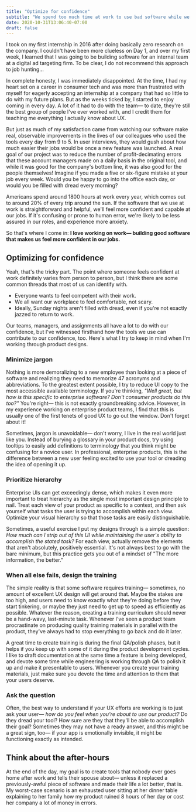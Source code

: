 ```yaml
---
title: "Optimize for confidence"
subtitle: "We spend too much time at work to use bad software while we're there"
date: 2020-10-31T13:06:40-07:00
draft: false
---
```

I took on my first internship in 2016 after doing basically zero research on the company. I couldn't have been more clueless on Day 1, and over my first week, I learned that I was going to be building software for an internal team at a digital ad targeting firm. To be clear, I do not recommend this approach to job hunting...

In complete honesty, I was immediately disappointed. At the time, I had my heart set on a career in consumer tech and was more than frustrated with myself for eagerly accepting an internship at a company that had so little to do with my future plans. But as the weeks ticked by, I started to enjoy coming in every day. A lot of it had to do with the team— to date, they're still the best group of people I've ever worked with, and I credit them for teaching me everything I actually know about UX.

But just as much of my satisfaction came from watching our software make real, observable improvements in the lives of our colleagues who used the tools every day from 9 to 5. In user interviews, they would gush about how much easier their jobs would be once a new feature was launched. A real goal of our project was to reduce the number of profit-decimating errors that these account managers made on a daily basis in the original tool, and while it was good for the company's bottom line, it was also good for the people themselves! Imagine if you made a five or six-figure mistake at your job every week. Would you be happy to go into the office each day, or would you be filled with dread every morning?

Americans spend around 1800 hours at work every year, which comes out to around 20% of every trip around the sun. If the software that we use at work is straightforward and helpful, we'll feel more confident and capable at our jobs. If it's confusing or prone to human error, we're likely to be less assured in our roles, and experience more anxiety.

So that's where I come in: **I love working on work— building good software that makes us feel more confident in our jobs.**

## Optimizing for confidence

Yeah, that's the tricky part. The point where someone feels confident at work definitely varies from person to person, but I think there are some common threads that most of us can identify with.

- Everyone wants to feel competent with their work.
- We all want our workplace to feel comfortable, not scary.
- Ideally, Sunday nights aren't filled with dread, even if you're not exactly jazzed to return to work.

Our teams, managers, and assignments all have a lot to do with our confidence, but I've witnessed firsthand how the tools we use can contribute to our confidence, too. Here's what I try to keep in mind when I'm working through product designs.

### Minimize jargon

Nothing is more demoralizing to a new employee than looking at a piece of software and realizing they need to memorize 47 acronyms and abbreviations. To the greatest extent possible, I try to reduce UI copy to the most accessible available terminology. If you're thinking, *"Well great, but how is this specific to enterprise software? Don't consumer products do this too?"* You're right— this is not exactly groundbreaking advice. However, in my experience working on enterprise product teams, I find that this is usually one of the first tenets of good UX to go out the window. Don't forget about it!

Sometimes, jargon is unavoidable— don't worry, I live in the real world just like you. Instead of burying a glossary in your product docs, try using tooltips to easily add definitions to terminology that you think might be confusing for a novice user. In professional, enterprise products, this is the difference between a new user feeling excited to use your tool or dreading the idea of opening it up.

### Prioritize hierarchy

Enterprise UIs can get exceedingly dense, which makes it even more important to treat hierarchy as the single most important design principle to nail. Treat each view of your product as specific to a context, and then ask yourself what tasks the user is trying to accomplish within each view. Optimize your visual hierarchy so that those tasks are easily distinguishable.

Sometimes, a useful exercise I put my designs through is a simple question: *How much can I strip out of this UI while maintaining the user's ability to accomplish the stated task?* For each view, actually remove the elements that aren't absolutely, positively essential. It's not always best to go with the bare minimum, but this practice gets you out of a mindset of "The more information, the better."

### When all else fails, design the training

The simple reality is that some software requires training— sometimes, no amount of excellent UX design will get around that. Maybe the stakes are too high, and users need to know exactly what they're doing before they start tinkering, or maybe they just need to get up to speed as efficiently as possible. Whatever the reason, creating a training curriculum should never be a hand-wavy, last-minute task. Whenever I've seen a product team procrastinate on producing quality training materials in parallel with the product, they've always had to stop everything to go back and do it later.

A great time to create training is during the final QA/polish phases, but it helps if you keep up with some of it during the product development cycles. I like to draft documentation at the same time a feature is being developed, and devote some time while engineering is working through QA to polish it up and make it presentable to users. Whenever you create your training materials, just make sure you devote the time and attention to them that your users deserve.

### Ask the question

Often, the best way to understand if your UX efforts are working is to just ask your user— *how do you feel when you're about to use our product?* Do they dread your tool? How sure are they that they'll be able to accomplish their goal? Sometimes they may not have a ready answer, and this might be a great sign, too— if your app is emotionally invisible, it might be functioning exactly as intended.

## Think about the after-hours

At the end of the day, my goal is to create tools that nobody ever goes home after work and tells their spouse about— unless it replaced a previously-awful piece of software and made their life a lot better, that is. My worst-case scenario is an exhausted user sitting at her dinner table explaining to her family how my product ruined 8 hours of her day or cost her company a lot of money in errors.